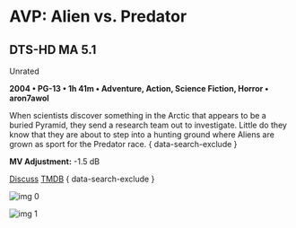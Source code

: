 # AVP: Alien vs. Predator

## DTS-HD MA 5.1

Unrated

**2004 • PG-13 • 1h 41m • Adventure, Action, Science Fiction, Horror • aron7awol**

When scientists discover something in the Arctic that appears to be a buried Pyramid, they send a research team out to investigate. Little do they know that they are about to step into a hunting ground where Aliens are grown as sport for the Predator race.
{ data-search-exclude }

**MV Adjustment:** -1.5 dB

[Discuss](https://www.avsforum.com/threads/bass-eq-for-filtered-movies.2995212/post-57520316)  [TMDB](395)
{ data-search-exclude }

![img 0](https://i.imgur.com/CnC8uEA.jpg)

![img 1](https://i.imgur.com/zzCHXE5.jpg)

